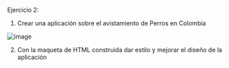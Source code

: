 Ejercicio 2:

1. Crear una aplicación sobre el avistamiento de Perros en Colombia

![image](https://user-images.githubusercontent.com/88691843/131375316-0398e477-3b74-4964-96cf-062a4445d018.png)


2. Con la maqueta de HTML construida dar estilo y mejorar el diseño de la aplicación
